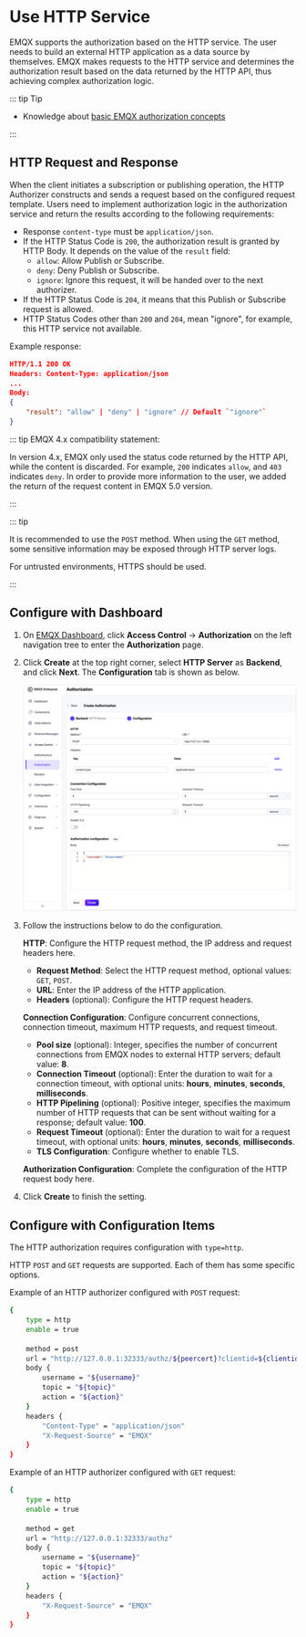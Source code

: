 # Use HTTP Service

EMQX supports the authorization based on the HTTP service. The user needs to build an external HTTP application as a data source by themselves. EMQX makes requests to the HTTP service and determines the authorization result based on the data returned by the HTTP API, thus achieving complex authorization logic.

::: tip Tip

- Knowledge about [basic EMQX authorization concepts](./authz.md)

:::

## HTTP Request and Response

When the client initiates a subscription or publishing operation, the HTTP Authorizer constructs and sends a request based on the configured request template. Users need to implement authorization logic in the authorization service and return the results according to the following requirements:

- Response `content-type` must be `application/json`.
- If the HTTP Status Code is `200`, the authorization result is granted by HTTP Body. It depends on the value of the `result` field:
  - `allow`: Allow Publish or Subscribe.
  - `deny`: Deny Publish or Subscribe.
  - `ignore`: Ignore this request, it will be handed over to the next authorizer.
- If the HTTP Status Code is `204`, it means that this Publish or Subscribe request is allowed.
- HTTP Status Codes other than `200` and `204`, mean "ignore", for example, this HTTP service not available.

<!--- NOTE: the code supports `application/x-www-form-urlencoded` too, but it is not very easy to extend in the future, hence hidden from doc -->

Example response:

```json
HTTP/1.1 200 OK
Headers: Content-Type: application/json
...
Body:
{
    "result": "allow" | "deny" | "ignore" // Default `"ignore"`
}
```

::: tip EMQX 4.x compatibility statement:

In version 4.x, EMQX only used the status code returned by the HTTP API, while the content is discarded. For example, `200` indicates `allow`, and `403` indicates `deny`. In order to provide more information to the user, we added the return of the request content in EMQX 5.0 version.

:::

::: tip 

It is recommended to use the `POST` method. When using the `GET` method, some sensitive information may be exposed through HTTP server logs.

For untrusted environments, HTTPS should be used.

:::

## Configure with Dashboard

1. On [EMQX Dashboard](http://127.0.0.1:18083/#/authentication), click **Access Control** -> **Authorization** on the left navigation tree to enter the **Authorization** page. 

2. Click **Create** at the top right corner, select **HTTP Server** as **Backend**, and click **Next**. The **Configuration** tab is shown as below.

   ![authz-http_ee](./assets/authz-http_ee.png)

3. Follow the instructions below to do the configuration.

   **HTTP**: Configure the HTTP request method, the IP address and request headers here.

   - **Request Method**: Select the HTTP request method, optional values: `GET`, `POST`.
   - **URL**: Enter the IP address of the HTTP application.
   - **Headers** (optional): Configure the HTTP request headers. <!--The key, value, and add of this content.-->

   **Connection Configuration**: Configure concurrent connections, connection timeout, maximum HTTP requests, and request timeout.

   - **Pool size** (optional): Integer, specifies the number of concurrent connections from EMQX nodes to external HTTP servers; default value: **8**. <!--Is there a range?-->
   - **Connection Timeout** (optional): Enter the duration to wait for a connection timeout, with optional units: **hours**, **minutes**, **seconds**, **milliseconds**.
   - **HTTP Pipelining** (optional): Positive integer, specifies the maximum number of HTTP requests that can be sent without waiting for a response; default value: **100**.
   - **Request Timeout** (optional): Enter the duration to wait for a request timeout, with optional units: **hours**, **minutes**, **seconds**, **milliseconds**.
   - **TLS Configuration**: Configure whether to enable TLS.

   **Authorization Configuration**: Complete the configuration of the HTTP request body here. <!--Related information needs to be added.-->

4. Click **Create** to finish the setting.

## Configure with Configuration Items

The HTTP authorization requires configuration with `type=http`.

HTTP `POST` and `GET` requests are supported. Each of them has some specific options. <!--For detailed information, see [authz:http_post](../../configuration/configuration-manual.md#authz:http_post) and [authz:http_get](../../configuration/configuration-manual.md#authz:http_get).-->

Example of an HTTP authorizer configured with `POST` request:

```bash
{
    type = http
    enable = true

    method = post
    url = "http://127.0.0.1:32333/authz/${peercert}?clientid=${clientid}"
    body {
        username = "${username}"
        topic = "${topic}"
        action = "${action}"
    }
    headers {
        "Content-Type" = "application/json"
        "X-Request-Source" = "EMQX"
    }
}
```

Example of an HTTP authorizer configured with `GET` request:

```bash
{
    type = http
    enable = true

    method = get
    url = "http://127.0.0.1:32333/authz"
    body {
        username = "${username}"
        topic = "${topic}"
        action = "${action}"
    }
    headers {
        "X-Request-Source" = "EMQX"
    }
}
```

